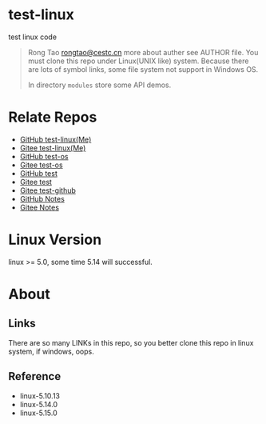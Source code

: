 # test-linux
test linux code

> Rong Tao <rongtao@cestc.cn>
> more about auther see AUTHOR file.
> You must clone this repo under Linux(UNIX like) system. Because
> there are lots of symbol links, some file system not support in
> Windows OS.
> 
> In directory `modules` store some API demos.

# Relate Repos

* [GitHub test-linux(Me)](https://github.com/Rtoax/test-linux)
* [Gitee test-linux(Me)](https://gitee.com/rtoax/test-linux)
* [GitHub test-os](https://github.com/rtoax/test-os)
* [Gitee test-os](https://gitee.com/rtoax/test-os)
* [GitHub test](https://github.com/rtoax/test)
* [Gitee test](https://gitee.com/rtoax/test)
* [Gitee test-github](https://gitee.com/rtoax/test-github)
* [GitHub Notes](https://github.com/rtoax/notes)
* [Gitee Notes](https://gitee.com/rtoax/notes)

# Linux Version

linux >= 5.0, some time 5.14 will successful.

# About

## Links

There are so many LINKs in this repo, so you better clone this repo 
in linux system, if windows, oops.

## Reference

* linux-5.10.13
* linux-5.14.0
* linux-5.15.0
